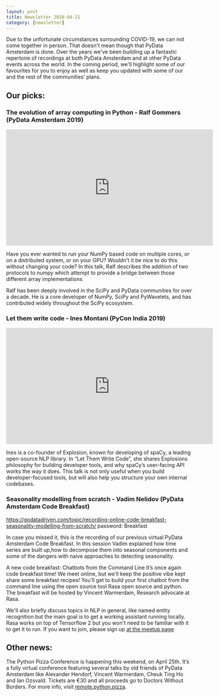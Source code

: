 ```yaml
---
layout: post
title: Newsletter 2020-04-21
category: [newsletter]
---
```


Due to the unfortunate circumstances surrounding COVID-19, we can not come together in person. That doesn't mean though that PyData Amsterdam is done. Over the years we've been building up a fantastic repertoire of recordings at both PyData Amsterdam and at other PyData events across the world. In the coming period, we'll highlight some of our favourites for you to enjoy as well as keep you updated with some of our and the rest of the communities’ plans.

## Our picks:

### The evolution of array computing in Python - Ralf Gommers (PyData Amsterdam 2019)
<iframe width="560" height="315" src="https://www.youtube.com/embed/HVLPJnvInzM" frameborder="0" allow="accelerometer; autoplay; encrypted-media; gyroscope; picture-in-picture" allowfullscreen></iframe>

Have you ever wanted to run your NumPy based code on multiple cores, or on a distributed system, or on your GPU? Wouldn't it be nice to do this without changing your code? In this talk, Ralf describes the addition of two protocols to numpy which attempt to provide a bridge between those different array implementations

Ralf has been deeply involved in the SciPy and PyData communities for over a decade. He is a core developer of NumPy, SciPy and PyWavelets, and has contributed widely throughout the SciPy ecosystem.


### Let them write code - Ines Montani (PyCon India 2019)
<iframe width="560" height="315" src="https://www.youtube.com/embed/Ivb4AAuj5JY" frameborder="0" allow="accelerometer; autoplay; encrypted-media; gyroscope; picture-in-picture" allowfullscreen></iframe>

Ines is a co-founder of Explosion, known for developing of spaCy, a leading open-source NLP library. In  “Let Them Write Code”, she shares Explosions philosophy for building developer tools, and why spaCy’s user-facing API works the way it does. This talk is not only useful when you build developer-focused tools, but will also help you structure your own internal codebases.

### Seasonality modelling from scratch - Vadim Nelidov (PyData Amsterdam Code Breakfast)
https://godatadriven.com/topic/recording-online-code-breakfast-seasonality-modelling-from-scratch/ password: Breakfast

In case you missed it, this is the recording of our previous virtual PyData Amsterdam Code Breakfast. In this session Vadim explained how time series are built up,how to decompose them into seasonal components and some of the dangers with naive approaches to detecting seasonality.

A new code breakfast:  Chatbots from the Command Line
It’s once again code breakfast time! We meet online, but we’ll keep the positive vibe kept share some breakfast recipes! You’ll get to build your first chatbot from the command line using the open source tool Rasa open source and python. The breakfast will be hosted by Vincent Warmerdam, Research advocate at Rasa.

We'll also briefly discuss topics in NLP in general, like named entity recognition but the main goal is to get a working assistant running locally. Rasa works on top of Tensorflow 2 but you won't need to be familiar with it to get it to run. If you want to join, please sign up [at the meetup page](https://www.meetup.com/nl-NL/PyData-NL/events/270156567/)

## Other news:
The Python Pizza Conference is happening this weekend, on April 25th. It’s a fully virtual conference featuring several talks by old friends of PyData Amsterdam like Alexander Hendorf, Vincent Warmerdam, Cheuk Ting Ho and Ian Ozsvald. Tickets are €30  and all proceeds go to Doctors Without Borders. For more info, visit [remote.python.pizza](https://remote.python.pizza/).
